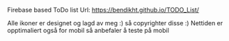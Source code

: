 Firebase based ToDo list
Url: 
  https://bendikht.github.io/TODO_List/

Alle ikoner er designet og lagd av meg :) så copyrighter disse :)
Nettiden er opptimaliert også for mobil så anbefaler å teste på mobil

